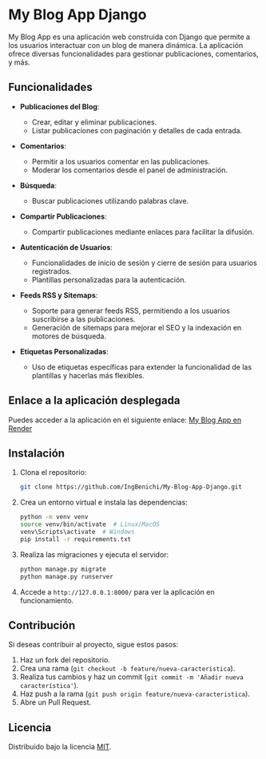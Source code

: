 # My Blog App Django

My Blog App es una aplicación web construida con Django que permite a los usuarios interactuar con un blog de manera dinámica. La aplicación ofrece diversas funcionalidades para gestionar publicaciones, comentarios, y más.

## Funcionalidades

- **Publicaciones del Blog**: 
  - Crear, editar y eliminar publicaciones.
  - Listar publicaciones con paginación y detalles de cada entrada.
  
- **Comentarios**: 
  - Permitir a los usuarios comentar en las publicaciones.
  - Moderar los comentarios desde el panel de administración.

- **Búsqueda**: 
  - Buscar publicaciones utilizando palabras clave.

- **Compartir Publicaciones**: 
  - Compartir publicaciones mediante enlaces para facilitar la difusión.

- **Autenticación de Usuarios**: 
  - Funcionalidades de inicio de sesión y cierre de sesión para usuarios registrados.
  - Plantillas personalizadas para la autenticación.

- **Feeds RSS y Sitemaps**: 
  - Soporte para generar feeds RSS, permitiendo a los usuarios suscribirse a las publicaciones.
  - Generación de sitemaps para mejorar el SEO y la indexación en motores de búsqueda.

- **Etiquetas Personalizadas**:
  - Uso de etiquetas específicas para extender la funcionalidad de las plantillas y hacerlas más flexibles.

## Enlace a la aplicación desplegada

Puedes acceder a la aplicación en el siguiente enlace: [My Blog App en Render](https://my-blog-app-django-2-0.onrender.com)

## Instalación

1. Clona el repositorio:

    ```bash
    git clone https://github.com/IngBenichi/My-Blog-App-Django.git
    ```

2. Crea un entorno virtual e instala las dependencias:

    ```bash
    python -m venv venv
    source venv/bin/activate  # Linux/MacOS
    venv\Scripts\activate  # Windows
    pip install -r requirements.txt
    ```

3. Realiza las migraciones y ejecuta el servidor:

    ```bash
    python manage.py migrate
    python manage.py runserver
    ```

4. Accede a `http://127.0.0.1:8000/` para ver la aplicación en funcionamiento.

## Contribución

Si deseas contribuir al proyecto, sigue estos pasos:

1. Haz un fork del repositorio.
2. Crea una rama (`git checkout -b feature/nueva-caracteristica`).
3. Realiza tus cambios y haz un commit (`git commit -m 'Añadir nueva característica'`).
4. Haz push a la rama (`git push origin feature/nueva-caracteristica`).
5. Abre un Pull Request.

## Licencia

Distribuido bajo la licencia [MIT](LICENSE).
